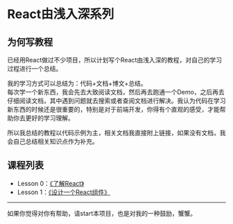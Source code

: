 # React由浅入深系列

## 为何写教程
已经用React做过不少项目，所以计划写个React由浅入深的教程，对自己的学习过程进行一个总结。  

我的学习方式可以总结为：代码+文档+博文+总结。    
每次学一个新东西，我会先去大致阅读文档，然后再去跑通一个Demo，之后再去仔细阅读文档，其中遇到问题就去搜索或者查阅文档进行解决。我认为代码在学习新东西的时候还是很重要的，特别是对于前端开发，你得有个直观的感受，才能帮助你去更好的学习理解。   
 
所以我总结的教程以代码示例为主，相关文档我直接附上链接，如果没有文档，我会自己总结相关知识点作为补充。  

## 课程列表
* Lesson 0：[《了解React》](./lesson0)
* Lesson 1：[《设计一个React组件》](./lesson1)
---
如果你觉得对你有帮助，请start本项目，也是对我的一种鼓励，蟹蟹。